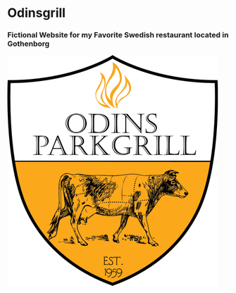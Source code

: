 # Odinsgrill
<h3>Fictional Website for my Favorite Swedish restaurant located in Gothenborg</h3>

<img src="/images/logo.png" height=auto width=auto>
